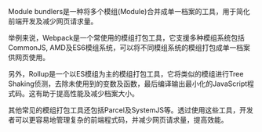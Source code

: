 

Module bundlers是一种将多个模组(Module)合并成单一档案的工具，用于简化前端开发及减少网页请求量。

举例来说，Webpack是一个常使用的模组打包工具，它支援多种模组系统包括CommonJS, AMD及ES6模组系统，可以将不同模组系统的模组打包成单一档案供网页使用。

另外，Rollup是一个以ES模组为主的模组打包工具，它将类似的模组进行Tree Shaking侦测，去除未使用到的变数及函数，最后编译输出最小化的JavaScript程式码。这有助于提高性能及减少档案大小。

其他常见的模组打包工具还包括Parcel及SystemJS等。透过使用这些工具，开发者可以更容易地管理复杂的前端程式码，并减少网页请求量，提高效能。